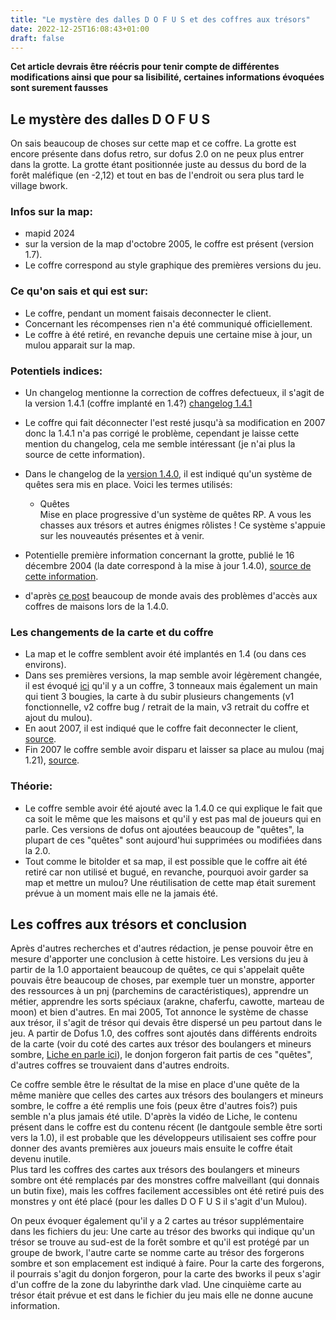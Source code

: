 ```yaml
---
title: "Le mystère des dalles D O F U S et des coffres aux trésors"
date: 2022-12-25T16:08:43+01:00
draft: false
---
```


**Cet article devrais être réécris pour tenir compte de différentes modifications ainsi que pour sa lisibilité, certaines informations évoquées sont surement fausses**

## Le mystère des dalles D O F U S
On sais beaucoup de choses sur cette map et ce coffre. La grotte est encore présente dans dofus retro, sur dofus 2.0 on ne peux plus entrer dans la grotte. 
La grotte étant positionnée juste au dessus du bord de la forêt maléfique (en -2,12) et tout en bas de l'endroit ou sera plus tard le village bwork.

### Infos sur la map:
- mapid 2024
- sur la version de la map d'octobre 2005, le coffre est présent (version 1.7).
- Le coffre correspond au style graphique des premières versions du jeu.

### Ce qu'on sais et qui est sur:
- Le coffre, pendant un moment faisais deconnecter le client.
- Concernant les récompenses rien n'a été communiqué officiellement.
- Le coffre à été retiré, en revanche depuis une certaine mise à jour, un mulou apparait sur la map.


### Potentiels indices:
- Un changelog mentionne la correction de coffres  defectueux, il s'agit de la version 1.4.1 (coffre implanté en 1.4?) [changelog 1.4.1](https://web.archive.org/web/20041223155610/http://www.dofus.com/?page=news&rubrique=v1.4.1&contenu=v1.4.1) 
- Le coffre qui fait déconnecter l'est resté jusqu'à sa modification en 2007 donc la 1.4.1 n'a pas corrigé le problème, cependant je laisse cette mention du changelog, cela me semble intéressant (je n'ai plus la source de cette information).

- Dans le changelog de la [version 1.4.0](https://forums.jeuxonline.info/sujet/422439/news-detail-de-la-mise-a-jour-du-15-et-autres-infos), il est indiqué qu'un système de quêtes sera mis en place. Voici les termes utilisés:
    - Quêtes  
    Mise en place progressive d'un système de quêtes RP. A vous les chasses aux trésors et autres énigmes rôlistes ! Ce système s'appuie sur les nouveautés présentes et à venir.

- Potentielle première information concernant la grotte, publié le 16 décembre 2004 (la date correspond à la mise à jour 1.4.0), [source de cette information](https://forums.jeuxonline.info/sujet/425906/spoilier-code-de-la-cavene-2-12).
- d'après [ce post](https://forums.jeuxonline.info/sujet/425297-2/listing-des-bugs-de-la-1-4) beaucoup de monde avais des problèmes d'accès aux coffres de maisons lors de la 1.4.0.


### Les changements de la carte et du coffre
- La map et le coffre semblent avoir été implantés en 1.4 (ou dans ces environs).
- Dans ses premières versions, la map semble avoir légèrement changée, il est évoqué [ici](https://forums.jeuxonline.info/sujet/426519/spoiler-des-dalles-de-dofus) qu'il y a un coffre, 3 tonneaux mais également un main qui tient 3 bougies, la carte à du subir plusieurs changements (v1 fonctionnelle, v2 coffre bug / retrait de la main, v3 retrait du coffre et ajout du mulou).
- En aout 2007, il est indiqué que le coffre fait deconnecter le client, [source](https://forums.jeuxonline.info/sujet/819764/le-coffre-2-12).
- Fin 2007 le coffre semble avoir disparu et laisser sa place au mulou (maj 1.21), [source](https://forums.jeuxonline.info/sujet/842631/dalles-mysterieuses).

### Théorie:
- Le coffre semble avoir été ajouté avec la 1.4.0 ce qui explique le fait que ca soit le même que les maisons et qu'il y est pas mal de joueurs qui en parle. Ces versions de dofus ont ajoutées beaucoup de "quêtes", la plupart de ces "quêtes" sont aujourd'hui supprimées ou modifiées dans la 2.0.
- Tout comme le bitolder et sa map, il est possible que le coffre ait été retiré car non utilisé et bugué, en revanche, pourquoi avoir garder sa map et mettre un mulou? Une réutilisation de cette map était surement prévue à un moment mais elle ne la jamais été. 

## Les coffres aux trésors et conclusion

Après d'autres recherches et d'autres rédaction, je pense pouvoir être en mesure d'apporter une conclusion à cette histoire. Les versions du jeu à partir de la 1.0 apportaient beaucoup de quêtes, ce qui s'appelait quête pouvais être beaucoup de choses, par exemple tuer un monstre, apporter des ressources à un pnj (parchemins de caractéristiques), apprendre un métier, apprendre les sorts spéciaux (arakne, chaferfu, cawotte, marteau de moon) et bien d'autres. En mai 2005, Tot annonce le système de chasse aux trésor, il s'agit de trésor qui devais être dispersé un peu partout dans le jeu. A partir de Dofus 1.0, des coffres sont ajoutés dans différents endroits de la carte (voir du coté des cartes aux trésor des boulangers et mineurs sombre, [Liche en parle ici](https://youtu.be/Xs2a-1CvCiE?t=556)), le donjon forgeron fait partis de ces "quêtes", d'autres coffres se trouvaient dans d'autres endroits.

 Ce coffre semble être le résultat de la mise en place d'une quête de la même manière que celles des cartes aux trésors des boulangers et mineurs sombre, le coffre a été remplis une fois (peux être d'autres fois?) puis semble n'a plus jamais été utile. D'après la vidéo de Liche, le contenu présent dans le coffre est du contenu récent (le dantgoule semble être sorti vers la 1.0), il est probable que les développeurs utilisaient ses coffre pour donner des avants premières aux joueurs mais ensuite le coffre était devenu inutile.  
Plus tard les coffres des cartes aux trésors des boulangers et mineurs sombre ont été remplacés par des monstres coffre malveillant (qui donnais un butin fixe), mais les coffres facilement accessibles ont été retiré puis des monstres y ont été placé (pour les dalles D O F U S il s'agit d'un Mulou).

On peux évoquer également qu'il y a 2 cartes au trésor supplémentaire dans les fichiers du jeu: Une carte au trésor des bworks qui indique qu'un trésor se trouve au sud-est de la forêt sombre et qu'il est protégé par un groupe de bwork, l'autre carte se nomme carte au trésor des forgerons sombre et son emplacement est indiqué à faire. Pour la carte des forgerons, il pourrais s'agit du donjon forgeron, pour la carte des bworks il peux s'agir d'un coffre de la zone du labyrinthe dark vlad. Une cinquième carte au trésor était prévue et est dans le fichier du jeu mais elle ne donne aucune information.